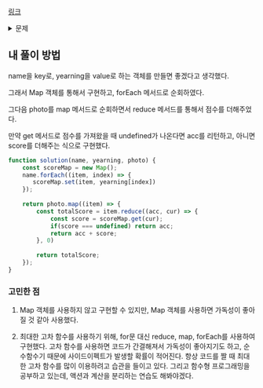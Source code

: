 [링크](https://school.programmers.co.kr/learn/courses/30/lessons/176963?language=javascript)
<details>
<summary>문제</summary>
<div>
<pre>
문제 설명
사진들을 보며 추억에 젖어 있던 루는 사진별로 추억 점수를 매길려고 합니다. 사진 속에 나오는 인물의 그리움 점수를 모두 합산한 값이 해당 사진의 추억 점수가 됩니다. 예를 들어 사진 속 인물의 이름이 ["may", "kein", "kain"]이고 각 인물의 그리움 점수가 [5점, 10점, 1점]일 때 해당 사진의 추억 점수는 16(5 + 10 + 1)점이 됩니다. 다른 사진 속 인물의 이름이 ["kali", "mari", "don", "tony"]이고 ["kali", "mari", "don"]의 그리움 점수가 각각 [11점, 1점, 55점]]이고, "tony"는 그리움 점수가 없을 때, 이 사진의 추억 점수는 3명의 그리움 점수를 합한 67(11 + 1 + 55)점입니다.

그리워하는 사람의 이름을 담은 문자열 배열 name, 각 사람별 그리움 점수를 담은 정수 배열 yearning, 각 사진에 찍힌 인물의 이름을 담은 이차원 문자열 배열 photo가 매개변수로 주어질 때, 사진들의 추억 점수를 photo에 주어진 순서대로 배열에 담아 return하는 solution 함수를 완성해주세요.

제한사항
3 ≤ name의 길이 = yearning의 길이≤ 100
3 ≤ name의 원소의 길이 ≤ 7
name의 원소들은 알파벳 소문자로만 이루어져 있습니다.
name에는 중복된 값이 들어가지 않습니다.
1 ≤ yearning[i] ≤ 100
yearning[i]는 i번째 사람의 그리움 점수입니다.
3 ≤ photo의 길이 ≤ 100
1 ≤ photo[i]의 길이 ≤ 100
3 ≤ photo[i]의 원소(문자열)의 길이 ≤ 7
photo[i]의 원소들은 알파벳 소문자로만 이루어져 있습니다.
photo[i]의 원소들은 중복된 값이 들어가지 않습니다.

</pre>
</div>
</details>


## 내 풀이 방법
name을 key로, yearning을 value로 하는 객체를 만들면 좋겠다고 생각했다.

그래서 Map 객체를 통해서 구현하고, forEach 메서드로 순회하였다.

그다음 photo를 map 메서드로 순회하면서 reduce 메서드를 통해서 점수를 더해주었다.

만약 get 메서드로 점수를 가져왔을 때 undefined가 나온다면 acc를 리턴하고, 아니면 score를 더해주는 식으로 구현했다.

```javascript
function solution(name, yearning, photo) {
    const scoreMap = new Map();
    name.forEach((item, index) => {
       scoreMap.set(item, yearning[index]) 
    });
    
    return photo.map((item) => {
        const totalScore = item.reduce((acc, cur) => {
            const score = scoreMap.get(cur);
            if(score === undefined) return acc;
            return acc + score;
        }, 0)
        
        return totalScore;
    });
}
```

### 고민한 점
1. Map 객체를 사용하지 않고 구현할 수 있지만, Map 객체를 사용하면 가독성이 좋아질 것 같아 사용했다.

2. 최대한 고차 함수를 사용하기 위해, for문 대신 reduce, map, forEach를 사용하여 구현했다. 고차 함수를 사용하면 코드가 간결해져서 가독성이 좋아지기도 하고, 순수함수기 때문에 사이드이펙트가 발생할 확률이 적어진다. 항상 코드를 짤 때 최대한 고차 함수를 많이 이용하려고 습관을 들이고 있다. 그리고 함수형 프로그래밍을 공부하고 있는데, 액션과 계산을 분리하는 연습도 해봐야겠다.
